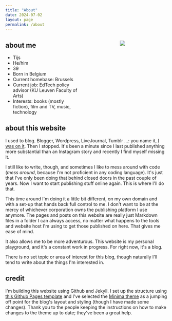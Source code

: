 ```yaml
---
title: "About"
date: 2024-07-02
layout: page
permalink: /about
---
```


<div style="float: right; width: 250px; height: 250px; margin: 0 1em;"><p style="text-align:center;"><img src="https://upload.wikimedia.org/wikipedia/commons/e/e0/PlaceholderLC.png" /></p></div>

## about me
- Tijs
- He/him
- 39
- Born in Belgium
- Current homebase: Brussels
- Current job: EdTech policy advisor (KU Leuven Faculty of Arts)
- Interests: books (mostly fiction), film and TV, music, technology

## about this website
I used to blog. Blogger, Wordpress, LiveJournal, Tumblr ...: you name it, [I was on it](spaces.md). Then I stopped. It's been a minute since I last published anything more substantial than an Instagram story and recently I find myself missing it.

I still like to write, though, and sometimes I like to mess around with code (_mess around_, because I'm not proficient in any coding language). It's just that I've only been doing that behind closed doors in the past couple of years. Now I want to start publishing stuff online again. This is where I'll do that. 

This time around I'm doing it a little bit different, on my own domain and with a set-up that hands back full control to me. I don't want to be at the mercy of whichever corporation owns the publishing platform I use anymore. The pages and posts on this website are really just Markdown files in a folder I can always access, no matter what happens to the tools and website host I'm using to get those published on here. That gives me ease of mind. 

It also allows me to be more adventurous. This website is my personal playground, and it's a constant work in progress. For right now, it's a blog.

There is no set topic or area of interest for this blog, though naturally I'll tend to write about the things I'm interested in.

## credit
I'm building this website using Github and Jekyll. I set up the structure using [this Github Pages template](https://github.com/skills/github-pages) and I've selected the [Minima theme](https://github.com/jekyll/minima) as a jumping off point for the blog's layout and styling (though I have made some changes). Thank you to the people keeping the instructions on how to make changes to the theme up to date; they've been a great help.
